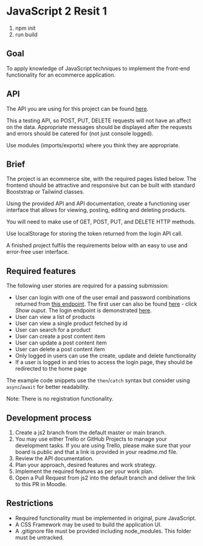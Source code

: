 # JavaScript 2 Resit 1

1. npm init
2. run build


## Goal

To apply knowledge of JavaScript techniques to implement the front-end functionality for an ecommerce application.

## API

The API you are using for this project can be found [here](https://dummyjson.com/docs).

This a testing API, so POST, PUT, DELETE requests will not have an affect on the data. Appropriate messages should be displayed after the requests and errors should be catered for (not just console logged).

Use modules (imports/exports) where you think they are appropriate.

## Brief

The project is an ecommerce site, with the required pages listed below. The frontend should be attractive and responsive but can be built with standard Booststrap or Tailwind classes.

Using the provided API and API documentation, create a functioning user interface that allows for viewing, posting, editing and deleting products.

You will need to make use of GET, POST, PUT, and DELETE HTTP methods.

Use localStorage for storing the token returned from the login API call.

A finished project fulfils the requirements below with an easy to use and error-free user interface.

## Required features

The following user stories are required for a passing submission:

- User can login with one of the user email and password combinations returned from [this endpoint](https://dummyjson.com/users). The first user can also be found [here](https://dummyjson.com/docs/users) - click _Show ouput_. The login endpoint is demonstrated [here](https://dummyjson.com/docs/auth).
- User can view a list of products
- User can view a single product fetched by id
- User can search for a product
- User can create a post content item
- User can update a post content item
- User can delete a post content item
- Only logged in users can use the create, update and delete functionality
- If a user is logged in and tries to access the login page, they should be redirected to the home page

The example code snippets use the `then`/`catch` syntax but consider using `async`/`await` for better readability.

Note: There is no registration functionality.

## Development process

1. Create a js2 branch from the default master or main branch.
2. You may use either Trello or GitHub Projects to manage your development tasks. If you are using Trello, please make sure that your board is public and that a link is provided in your readme.md file.
3. Review the API documentation.
4. Plan your approach, desired features and work strategy.
5. Implement the required features as per your work plan.
6. Open a Pull Request from js2 into the default branch and deliver the link to this PR in Moodle.

## Restrictions

- Required functionality must be implemented in original, pure JavaScript.
- A CSS Framework may be used to build the application UI.
- A .gitignore file must be provided including node_modules. This folder must be untracked.
